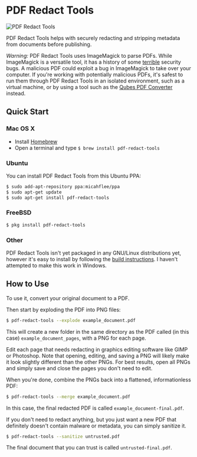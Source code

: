 # PDF Redact Tools

![PDF Redact Tools](/logo.png)

PDF Redact Tools helps with securely redacting and stripping metadata from documents before publishing.

*Warning:* PDF Redact Tools uses ImageMagick to parse PDFs. While ImageMagick is a versatile tool, it has a history of some [terrible](https://imagetragick.com/) security bugs. A malicious PDF could exploit a bug in ImageMagick to take over your computer. If you're working with potentially malicious PDFs, it's safest to run them through PDF Redact Tools in an isolated environment, such as a virtual machine, or by using a tool such as the [Qubes PDF Converter](https://github.com/QubesOS/qubes-app-linux-pdf-converter) instead.

## Quick Start

### Mac OS X

* Install [Homebrew](http://brew.sh/)
* Open a terminal and type `$ brew install pdf-redact-tools`

### Ubuntu

You can install PDF Redact Tools from this Ubuntu PPA:

```sh
$ sudo add-apt-repository ppa:micahflee/ppa
$ sudo apt-get update
$ sudo apt-get install pdf-redact-tools
```

### FreeBSD

```sh
$ pkg install pdf-redact-tools
```

### Other

PDF Redact Tools isn't yet packaged in any GNU/Linux distributions yet, however it's easy to install by following the [build instructions](/BUILD.md). I haven't attempted to make this work in Windows.

## How to Use

To use it, convert your original document to a PDF.

Then start by exploding the PDF into PNG files:

```sh
$ pdf-redact-tools --explode example_document.pdf
```

This will create a new folder in the same directory as the PDF called (in this case) `example_document_pages`, with a PNG for each page.

Edit each page that needs redacting in graphics editing software like GIMP or Photoshop. Note that opening, editing, and saving a PNG will likely make it look slightly different than the other PNGs. For best results, open all PNGs and simply save and close the pages you don't need to edit.

When you're done, combine the PNGs back into a flattened, informationless PDF:

```sh
$ pdf-redact-tools --merge example_document.pdf
```

In this case, the final redacted PDF is called `example_document-final.pdf`.

If you don't need to redact anything, but you just want a new PDF that definitely doesn't contain malware or metadata, you can simply sanitize it.

```sh
$ pdf-redact-tools --sanitize untrusted.pdf
```

The final document that you can trust is called `untrusted-final.pdf`.

